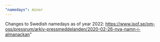 ```yaml
---
"namedays": minor
---
```


Changes to Swedish namedays as of year 2022: https://www.isof.se/om-oss/pressrum/arkiv-pressmeddelanden/2020-02-26-nya-namn-i-almanackan"
